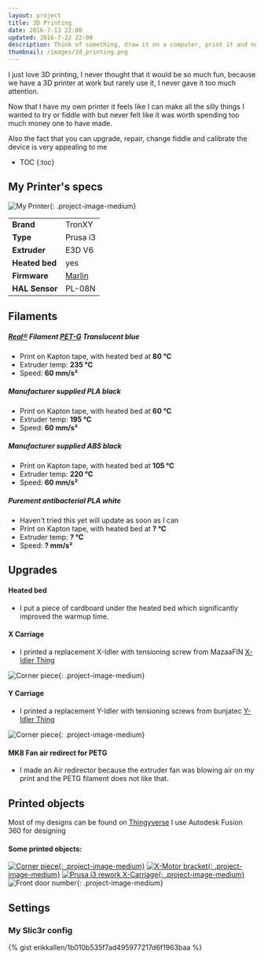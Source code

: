 ```yaml
---
layout: project
title: 3D Printing
date: 2016-7-13 22:00
updated: 2016-7-22 22:00
description: Think of something, draw it on a computer, print it and now it exists
thumbnail: /images/3d_printing.png
---
```


I just love 3D printing, I never thought that it would be so much fun, because we have a 3D printer at work but rarely use it, I never gave it too much attention.

Now that I have my own printer it feels like I can make all the silly things I wanted to try or fiddle with but never felt like it was worth spending too much money one to have made.

Also the fact that you can upgrade, repair, change fiddle and calibrate the device is very appealing to me

* TOC
{:toc}

## My Printer's specs

![My Printer](3d_printer_e3d.jpg){: .project-image-medium}

|||
|------------------|--------------|
| **Brand**        | TronXY       |
| **Type**         | Prusa i3     |
| **Extruder**     | E3D V6       |
| **Heated bed**   | yes          |
| **Firmware**     | [Marlin](https://github.com/erikkallen/Marlin_tronxy)    |
| **HAL Sensor**   | PL-08N       |


## Filaments

##### [Real&reg;](http://real-filament.com) Filament [PET-G](http://real-filament.com/pages/product-details?id=2) Translucent blue

* Print on Kapton tape, with heated bed at **80 &deg;C**
* Extruder temp: **235 &deg;C**
* Speed: **60 mm/s&sup2;**

##### Manufacturer supplied PLA black

* Print on Kapton tape, with heated bed at **60 &deg;C**
* Extruder temp: **195 &deg;C**
* Speed: **60 mm/s&sup2;**

##### Manufacturer supplied ABS black

* Print on Kapton tape, with heated bed at **105 &deg;C**
* Extruder temp: **220 &deg;C**
* Speed: **60 mm/s&sup2;**

##### Purement antibacterial PLA white

* Haven't tried this yet will update as soon as I can
* Print on Kapton tape, with heated bed at **? &deg;C**
* Extruder temp: **? &deg;C**
* Speed: **? mm/s&sup2;**

## Upgrades

#### Heated bed

* I put a piece of cardboard under the heated bed which significantly improved the warmup time.

#### X Carriage

* I printed a replacement X-Idler with tensioning screw from MazaaFIN [X-Idler Thing](http://www.thingiverse.com/thing:1103976)

![Corner piece](x_idler.jpg){: .project-image-medium}


#### Y Carriage

* I printed a replacement Y-Idler with tensioning screws from bunjatec [Y-Idler Thing](http://www.thingiverse.com/thing:1298757)

![Corner piece](y_idler.jpg){: .project-image-medium}

#### MK8 Fan air redirect for PETG

* I made an Air redirector because the extruder fan was blowing air on my print and the PETG filament does not like that.


## Printed objects

Most of my designs can be found on [Thingyverse](http://www.thingiverse.com/erikkallen/designs)
I use Autodesk Fusion 360 for designing

#### Some printed objects:

[![Corner piece](corner_piece.jpg){: .project-image-medium}](http://www.thingiverse.com/thing:38277)
[![X-Motor bracket](prusa_x_motor_bracket.jpg){: .project-image-medium}](http://www.thingiverse.com/thing:1103976)
[![Prusa i3 rework X-Carriage](prusa_rework_x_carriage.jpg){: .project-image-medium}](http://www.thingiverse.com/thing:119616)
![Front door number](front_door_number.jpg){: .project-image-medium}

## Settings

### My Slic3r config
<style type="text/css">
  .gist-file
  .gist-data {max-height: 500px;}
</style>
{% gist erikkallen/1b010b535f7ad495977217d6f1963baa %}
